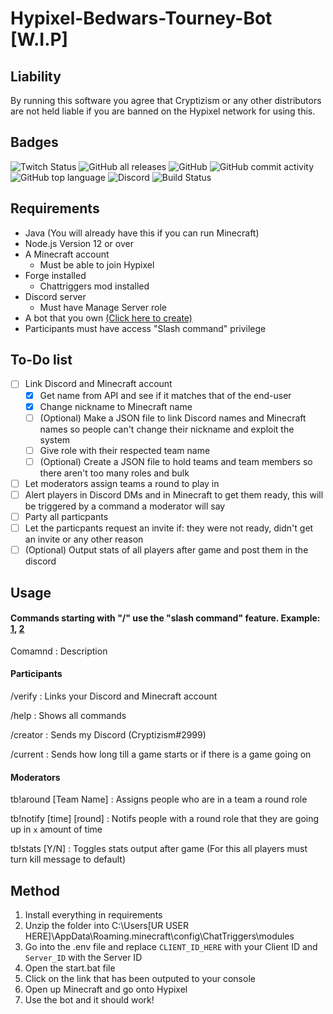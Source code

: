 # Hypixel-Bedwars-Tourney-Bot [W.I.P]
## Liability
By running this software you agree that Cryptizism or any other distributors are not held liable if you are banned on the Hypixel network for using this.
## Badges
![Twitch Status](https://img.shields.io/twitch/status/Cryptizism?color=%239146FF&label=Twitch&logo=Twitch) ![GitHub all releases](https://img.shields.io/github/downloads/Cryptizism/Hypixel-Bedwars-Tourney-Bot/total) ![GitHub](https://img.shields.io/github/license/Cryptizism/Hypixel-Bedwars-Tourney-Bot) ![GitHub commit activity](https://img.shields.io/github/commit-activity/m/Cryptizism/Hypixel-Bedwars-Tourney-Bot) ![GitHub top language](https://img.shields.io/github/languages/top/Cryptizism/Hypixel-Bedwars-Tourney-Bot) ![Discord](https://img.shields.io/badge/Discord-Cryptizism%232999-%237289DA?logo=Discord) ![Build Status](https://img.shields.io/badge/Build-W.I.P-red)
## Requirements
- Java (You will already have this if you can run Minecraft)
- Node.js Version 12 or over
- A Minecraft account
  - Must be able to join Hypixel
- Forge installed
  - Chattriggers mod installed
- Discord server
  - Must have Manage Server role
- A bot that you own [(Click here to create)](https://discord.com/developers/applications/)
- Participants must have access "Slash command" privilege
## To-Do list
- [ ] Link Discord and Minecraft account
  - [x] Get name from API and see if it matches that of the end-user
  - [x] Change nickname to Minecraft name
  - [ ] (Optional) Make a JSON file to link Discord names and Minecraft names so people can't change their nickname and exploit the system
  - [ ] Give role with their respected team name
  - [ ] (Optional) Create a JSON file to hold teams and team members so there aren't too many roles and bulk
- [ ] Let moderators assign teams a round to play in
- [ ] Alert players in Discord DMs and in Minecraft to get them ready, this will be triggered by a command a moderator will say
- [ ] Party all particpants 
- [ ] Let the particpants request an invite if: they were not ready, didn't get an invite or any other reason
- [ ] (Optional) Output stats of all players after game and post them in the discord
## Usage
#### Commands starting with "/" use the "slash command" feature. Example: [1](https://support.discord.com/hc/en-us/articles/1500000368501-Slash-Commands-FAQ), [2](https://i.imgur.com/nU1htR2.png)
Comamnd : Description

#### Participants

/verify : Links your Discord and Minecraft account

/help : Shows all commands

/creator : Sends my Discord (Cryptizism#2999)

/current : Sends how long till a game starts or if there is a game going on

#### Moderators

tb!around [Team Name] : Assigns people who are in a team a round role

tb!notify [time] [round] : Notifs people with a round role that they are going up in `x` amount of time

tb!stats [Y/N] : Toggles stats output after game (For this all players must turn kill message to default)

## Method
1. Install everything in requirements
2. Unzip the folder into C:\Users\[UR USER HERE]\AppData\Roaming\.minecraft\config\ChatTriggers\modules
3. Go into the .env file and replace `CLIENT_ID_HERE` with your Client ID and `Server_ID` with the Server ID
4. Open the start.bat file
5. Click on the link that has been outputed to your console
6. Open up Minecraft and go onto Hypixel
7. Use the bot and it should work!
